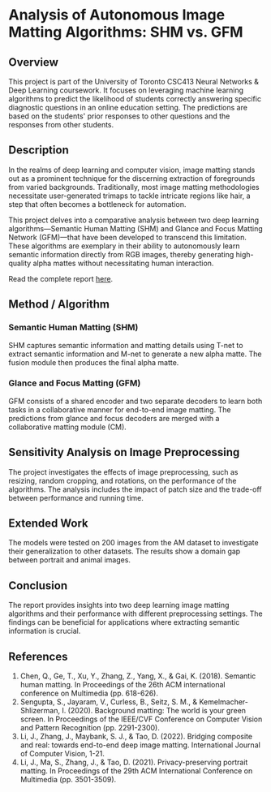 # Analysis of Autonomous Image Matting Algorithms: SHM vs. GFM

## Overview
This project is part of the University of Toronto CSC413 Neural Networks & Deep Learning coursework. It focuses on leveraging machine learning algorithms to predict the likelihood of students correctly answering specific diagnostic questions in an online education setting. The predictions are based on the students' prior responses to other questions and the responses from other students.

## Description
In the realms of deep learning and computer vision, image matting stands out as a prominent technique for the discerning extraction of foregrounds from varied backgrounds. Traditionally, most image matting methodologies necessitate user-generated trimaps to tackle intricate regions like hair, a step that often becomes a bottleneck for automation.

This project delves into a comparative analysis between two deep learning algorithms—Semantic Human Matting (SHM) and Glance and Focus Matting Network (GFM)—that have been developed to transcend this limitation. These algorithms are exemplary in their ability to autonomously learn semantic information directly from RGB images, thereby generating high-quality alpha mattes without necessitating human interaction.

Read the complete report [here](https://github.com/Ivvy-lwy/Analysis-on-Image-Matting-Algorithm/blob/main/csc413-team%2090-project%20report.pdf).

## Method / Algorithm
### Semantic Human Matting (SHM)
SHM captures semantic information and matting details using T-net to extract semantic information and M-net to generate a new alpha matte. The fusion module then produces the final alpha matte.

### Glance and Focus Matting (GFM)
GFM consists of a shared encoder and two separate decoders to learn both tasks in a collaborative manner for end-to-end image matting. The predictions from glance and focus decoders are merged with a collaborative matting module (CM).

## Sensitivity Analysis on Image Preprocessing
The project investigates the effects of image preprocessing, such as resizing, random cropping, and rotations, on the performance of the algorithms. The analysis includes the impact of patch size and the trade-off between performance and running time.

## Extended Work
The models were tested on 200 images from the AM dataset to investigate their generalization to other datasets. The results show a domain gap between portrait and animal images.

## Conclusion
The report provides insights into two deep learning image matting algorithms and their performance with different preprocessing settings. The findings can be beneficial for applications where extracting semantic information is crucial.

## References
1. Chen, Q., Ge, T., Xu, Y., Zhang, Z., Yang, X., & Gai, K. (2018). Semantic human matting. In Proceedings of the 26th ACM international conference on Multimedia (pp. 618-626).
2. Sengupta, S., Jayaram, V., Curless, B., Seitz, S. M., & Kemelmacher-Shlizerman, I. (2020). Background matting: The world is your green screen. In Proceedings of the IEEE/CVF Conference on Computer Vision and Pattern Recognition (pp. 2291-2300).
3. Li, J., Zhang, J., Maybank, S. J., & Tao, D. (2022). Bridging composite and real: towards end-to-end deep image matting. International Journal of Computer Vision, 1-21.
4. Li, J., Ma, S., Zhang, J., & Tao, D. (2021). Privacy-preserving portrait matting. In Proceedings of the 29th ACM International Conference on Multimedia (pp. 3501-3509).
